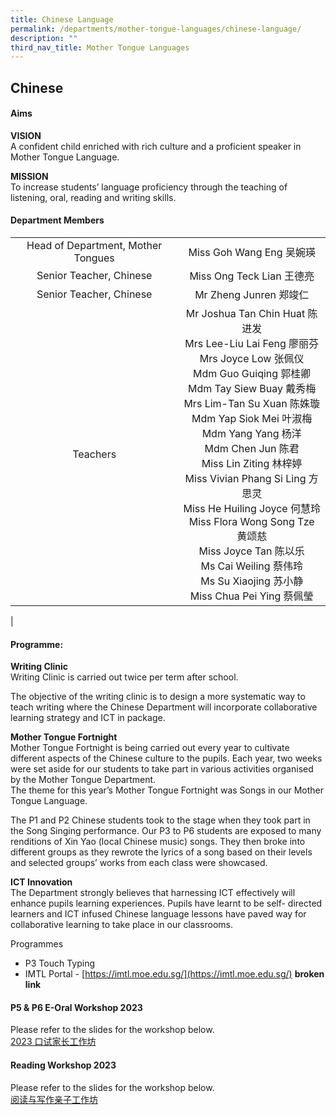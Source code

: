 ```yaml
---
title: Chinese Language
permalink: /departments/mother-tongue-languages/chinese-language/
description: ""
third_nav_title: Mother Tongue Languages
---
```

## Chinese
#### **Aims**
**VISION**<br>
A confident child enriched with rich culture and a proficient speaker in Mother Tongue Language.

**MISSION**<br>
To increase students’ language proficiency through the teaching of listening, oral, reading and writing skills.

#### **Department Members**

|  |  |
|:---:|:---:|
| Head of Department, Mother Tongues  | Miss Goh Wang Eng 吴婉瑛  |
| Senior Teacher, Chinese | Miss Ong Teck Lian 王德亮 |
| Senior Teacher, Chinese | Mr Zheng Junren 郑竣仁  |
| Teachers  | Mr Joshua Tan Chin Huat 陈进发 <br>Mrs Lee-Liu Lai Feng 廖丽芬 <br>Mrs  Joyce Low 张佩仪 <br>Mdm Guo Guiqing 郭桂卿 <br>Mdm Tay Siew Buay 戴秀梅<br>Mrs Lim-Tan Su Xuan 陈姝璇<br>Mdm Yap Siok Mei 叶淑梅 <br>Mdm Yang Yang 杨洋 <br>Mdm Chen Jun 陈君<br>Miss Lin Ziting  林梓婷 <br>Miss Vivian Phang Si Ling 方思灵 <br>Miss He Huiling Joyce 何慧玲 <br>Miss Flora Wong Song Tze 黄颂慈 <br>Miss Joyce Tan  陈以乐<br>Ms Cai Weiling 蔡伟玲 <br>Ms Su Xiaojing 苏小静 <br>Miss Chua Pei Ying 蔡佩瑩  |
|

#### **Programme:**
**Writing Clinic**<br>
Writing Clinic is carried out twice per term after school.

The objective of the writing clinic is to design a more systematic way to teach writing where the Chinese Department will incorporate collaborative learning strategy and ICT in package.

**Mother Tongue Fortnight**<br>
Mother Tongue Fortnight is being carried out every year to cultivate different aspects of the Chinese culture to the pupils. Each year, two weeks were set aside for our students to take part in various activities organised by the Mother Tongue Department.   
The theme for this year’s Mother Tongue Fortnight was Songs in our Mother Tongue Language.  
  
The P1 and P2 Chinese students took to the stage when they took part in the Song Singing performance. Our P3 to P6 students are exposed to many renditions of Xin Yao (local Chinese music) songs. They then broke into different groups as they rewrote the lyrics of a song based on their levels and selected groups’ works from each class were showcased.

**ICT Innovation**<br>
The Department strongly believes that harnessing ICT effectively will enhance pupils learning experiences. Pupils have learnt to be self- directed learners and ICT infused Chinese language lessons have paved way for collaborative learning to take place in our classrooms.

Programmes
*   P3 Touch Typing&nbsp;  
*   IMTL Portal - [https://imtl.moe.edu.sg/](https://imtl.moe.edu.sg/) **broken link**

#### **P5 &amp; P6 E-Oral Workshop 2023**
Please refer to the slides for the workshop below.<br>
[2023 口试家长工作坊](/files/2023e-oral.pdf)

#### **Reading Workshop 2023**
Please refer to the slides for the workshop below.<br>
[阅读与写作亲子工作坊](/files/2023%20cl%20reading%20writing%20workshop%20upload.pdf)